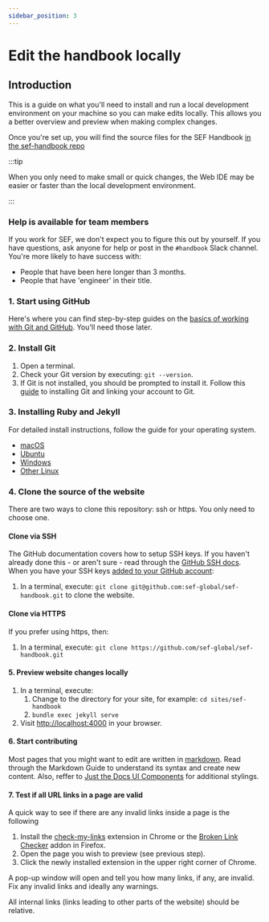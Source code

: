 ```yaml
---
sidebar_position: 3
---
```


# Edit the handbook locally

## Introduction

This is a guide on what you'll need to install and run a local development environment on your machine so you can make
edits locally. This allows you a better overview and preview when making complex changes.

Once you're set up, you will find the source files for the SEF
Handbook [in the sef-handbook repo](https://github.com/sef-global/sef-handbook)

:::tip

When you only need to make small or quick changes, the Web IDE may be easier or faster than the local development
environment.

:::

### Help is available for team members

If you work for SEF, we don't expect you to figure this out by yourself. If you have questions, ask anyone for help or
post in the `#handbook` Slack channel. You're more likely to have success with:

- People that have been here longer than 3 months.
- People that have 'engineer' in their title.

### 1. Start using GitHub

Here's where you can find step-by-step guides on
the [basics of working with Git and GitHub](https://docs.github.com/en/get-started/quickstart). You'll need those later.

### 2. Install Git

1. Open a terminal.
1. Check your Git version by executing: `git --version`.
1. If Git is not installed, you should be prompted to install it. Follow
   this [guide](https://docs.github.com/en/get-started/quickstart/set-up-git) to installing Git and linking your account
   to Git.

### 3. Installing Ruby and Jekyll

For detailed install instructions, follow the guide for your operating system.

- [macOS](https://jekyllrb.com/docs/installation/macos/)
- [Ubuntu](https://jekyllrb.com/docs/installation/ubuntu/)
- [Windows](https://jekyllrb.com/docs/installation/windows/)
- [Other Linux](https://jekyllrb.com/docs/installation/other-linux/)

### 4. Clone the source of the website

There are two ways to clone this repository: ssh or https. You only need to choose one.

#### Clone via SSH

The GitHub documentation covers how to setup SSH keys. If you haven't already done this - or aren't sure - read through
the [GitHub SSH docs](https://docs.github.com/en/authentication/connecting-to-github-with-ssh). When you have your SSH
keys [added to your GitHub account](https://docs.github.com/en/authentication/connecting-to-github-with-ssh/adding-a-new-ssh-key-to-your-github-account):

1. In a terminal, execute: `git clone git@github.com:sef-global/sef-handbook.git` to clone the website.

#### Clone via HTTPS

If you prefer using https, then:

1. In a terminal, execute: `git clone https://github.com/sef-global/sef-handbook.git`

#### 5. Preview website changes locally

1. In a terminal, execute:
    1. Change to the directory for your site, for example: `cd sites/sef-handbook`
    1. `bundle exec jekyll serve`
1. Visit [http://localhost:4000](http://localhost:4000) in your browser.

#### 6. Start contributing

Most pages that you might want to edit are written in [markdown](https://www.markdownguide.org/basic-syntax/). Read
through the Markdown Guide to understand its syntax and create new content. Also, reffer
to [Just the Docs UI Components](https://pmarsceill.github.io/just-the-docs/docs/ui-components) for additional stylings.

#### 7. Test if all URL links in a page are valid

A quick way to see if there are any invalid links inside a page is the following

1. Install
   the [check-my-links](https://chrome.google.com/webstore/detail/check-my-links/ojkcdipcgfaekbeaelaapakgnjflfglf/)
   extension in Chrome or the [Broken Link Checker](https://addons.mozilla.org/en-US/firefox/addon/find-broken-links/)
   addon in Firefox.
1. Open the page you wish to preview (see previous step).
1. Click the newly installed extension in the upper right corner of Chrome.

A pop-up window will open and tell you how many links, if any, are invalid. Fix any invalid links and ideally any
warnings.

All internal links (links leading to other parts of the website) should be relative.

